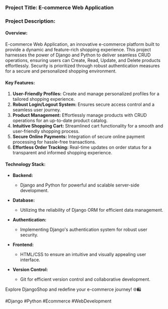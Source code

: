 ### Project Title: E-commerce Web Application

### Project Description:

#### Overview:
E-commerce Web Application, an innovative e-commerce platform built to provide a dynamic and feature-rich shopping experience. This project harnesses the power of Django and Python to deliver seamless CRUD operations, ensuring users can Create, Read, Update, and Delete products effortlessly. Security is prioritized through robust authentication measures for a secure and personalized shopping environment.

#### Key Features:

1. **User-Friendly Profiles:** Create and manage personalized profiles for a tailored shopping experience.
2. **Robust Login/Logout System:** Ensures secure access control and a seamless user journey.
3. **Product Management:** Effortlessly manage products with CRUD operations for an up-to-date product catalog.
4. **Intuitive Shopping Cart:** Streamlined cart functionality for a smooth and user-friendly shopping process.
5. **Secure Online Payments:** Integration of secure online payment processing for hassle-free transactions.
6. **Effortless Order Tracking:** Real-time updates on order status for a transparent and informed shopping experience.

#### Technology Stack:

- **Backend:**
  - Django and Python for powerful and scalable server-side development.

- **Database:**
  - Utilizing the reliability of Django ORM for efficient data management.

- **Authentication:**
  - Implementing Django's authentication system for robust user security.

- **Frontend:**
  - HTML/CSS to ensure an intuitive and visually appealing user interface.

- **Version Control:**
  - Git for efficient version control and collaborative development.

Explore DjangoShop and redefine your e-commerce journey! 🌐🛍️ 

#Django #Python #Ecommerce #WebDevelopment
